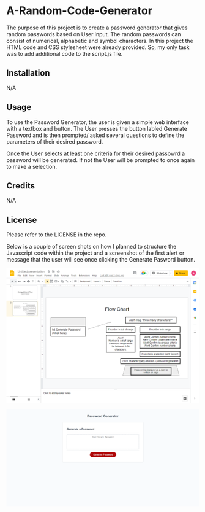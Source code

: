 # A-Random-Code-Generator

The purpose of this project is to create a password generator that gives random passwords based on User input. 
The random passwords can consist of numerical, alphabetic and symbol characters.
In this project the HTML code and CSS stylesheet were already provided. 
So, my only task was to add additional code to the script.js file.

## Installation

N/A

## Usage

To use the Password Generator, the user is given a simple web interface with a textbox and button. The User presses the button labled Generate Password 
and is then prompted/ asked several questions to define the parameters of their desired password. 

Once the User selects at least one criteria for their desired passowrd a password will be  generated. If not the User will be prompted to once again to make a selection.

## Credits

N/A

## License

Please refer to the LICENSE in the repo.

Below is a couple of screen shots on how I planned to structure the Javascript code within the project and a screenshot of the first alert or message that the user will see once clicking the Generate Pasword button.

![Computational Structure](/images/screencapture-docs-google-presentation-d-1X8sByJnPgON7uHkePzX0S25AmHJrYOff89g3PdtOxXo-edit-2022-09-28-21_36_39.png)

![Computational Structure](/images/screencapture-asiabeoon-github-io-A-Random-Code-Generator-2022-09-28-21_40_42.png)